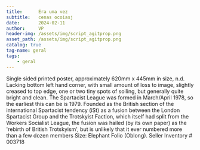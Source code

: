 ```yaml
---
title:      Era uma vez
subtitle:   cenas ocoiasj
date:       2024-02-11
author:     VP
header-img: /assets/img/script_agitprop.png
asset_path: /assets/img/script_agitprop.png
catalog: true
tag-name: geral
tags:
    - geral
---
```




Single sided printed poster, approximately 620mm x 445mm in size, n.d. Lacking bottom left hand corner, with small amount of loss to image, slightly creased to top edge, one or two tiny spots of soiling, but generally quite bright and clean. The Spartacist League was formed in March/April 1978, so the earliest this can be is 1979. Founded as the British section of the international Spartacist tendency (iSt) as a fusion between the London Spartacist Group and the Trotskyist Faction, which itself had split from the Workers Socialist League, the fusion was hailed (by its own paper) as the 'rebirth of British Trotskyism', but is unlikely that it ever numbered more than a few dozen members Size: Elephant Folio (Oblong). Seller Inventory # 003718

